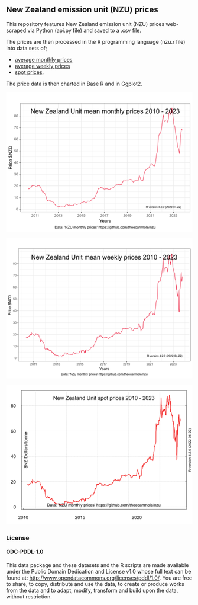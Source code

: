 ## New Zealand emission unit (NZU) prices

This repository features New Zealand emission unit (NZU) prices web-scraped via Python (api.py file) and saved to a .csv file.

The prices are then processed in the R programming language (nzu.r file) into data sets of;

* [average monthly prices](https://github.com/theecanmole/NZ-emission-unit-prices/blob/main/nzu-month-price.csv) 
* [average weekly prices](https://github.com/theecanmole/NZ-emission-unit-prices/blob/main/nzu-weekly-prices-data.csv) 
* [spot prices](https://github.com/theecanmole/nz-emission-unit-prices/blob/main/nzu-final-prices-data.csv).

The price data is then charted in Base R and in Ggplot2.

![](NZU-monthprice-720by540-ggplot-theme-bw.svg)

![](NZU-weeklyprice-720by540-ggplot-theme-bw.svg)

![](NZU-spot-prices-720by540.svg)

### License

#### ODC-PDDL-1.0

This data package and these datasets and the R scripts are made available under the Public Domain Dedication and License v1.0 whose full text can be found at: http://www.opendatacommons.org/licenses/pddl/1.0/. You are free to share, to copy, distribute and use the data, to create or produce works from the data and to adapt, modify, transform and build upon the data, without restriction.
